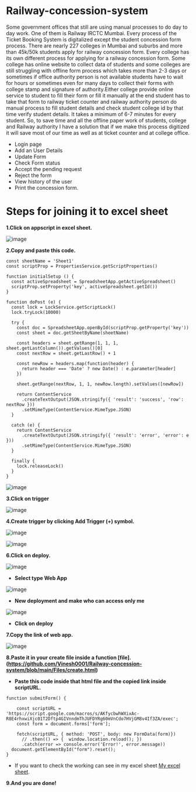 # Railway-concession-system

Some government offices that still are using manual processes to do day to day work. One of them is Railway IRCTC Mumbai. Every process of the Ticket Booking System is digitalized except the student concession form process. There are nearly 227 colleges in Mumbai and suburbs and more than 45k/50k students apply for railway concession form. Every college has its own different process for applying for a railway concession form. Some college has online website to collect data of students and some colleges are still struggling with offline form process which takes more than 2-3 days or sometimes if office authority person is not available students have to wait for hours or sometimes even for many days to collect their forms with college stamp and signature of authority.Either college provide online service to student to fill their form or fill it manually at the end student has to take that form to railway ticket counter and railway authority person do manual process to fill student details and check student college id by that time verify student details. It takes a minimum of 6-7 minutes for every student.
So, to save time and all the offline paper work of students, college and Railway authority I have a solution that if we make this process digitized it will save most of our time as well as at ticket counter and at college office.

* Login page
* Add an User Details
* Update Form
* Check Form status
* Accept the pending request
* Reject the form
* View history of the user
* Print the concession form.

# Steps for joining it to excel sheet
**1.Click on appscript in excel sheet.**

![image](https://github.com/Vinesh0001/Railway-concession-system/assets/114330106/08b19337-3ca8-46bb-9aed-4cd382160a1f)

**2.Copy and paste this code.**
```
const sheetName = 'Sheet1'
const scriptProp = PropertiesService.getScriptProperties()

function initialSetup () {
  const activeSpreadsheet = SpreadsheetApp.getActiveSpreadsheet()
  scriptProp.setProperty('key', activeSpreadsheet.getId())
}

function doPost (e) {
  const lock = LockService.getScriptLock()
  lock.tryLock(10000)

  try {
    const doc = SpreadsheetApp.openById(scriptProp.getProperty('key'))
    const sheet = doc.getSheetByName(sheetName)

    const headers = sheet.getRange(1, 1, 1, sheet.getLastColumn()).getValues()[0]
    const nextRow = sheet.getLastRow() + 1

    const newRow = headers.map(function(header) {
      return header === 'Date' ? new Date() : e.parameter[header]
    })

    sheet.getRange(nextRow, 1, 1, newRow.length).setValues([newRow])

    return ContentService
      .createTextOutput(JSON.stringify({ 'result': 'success', 'row': nextRow }))
      .setMimeType(ContentService.MimeType.JSON)
  }

  catch (e) {
    return ContentService
      .createTextOutput(JSON.stringify({ 'result': 'error', 'error': e }))
      .setMimeType(ContentService.MimeType.JSON)
  }

  finally {
    lock.releaseLock()
  }
}
```

![image](https://github.com/Vinesh0001/Railway-concession-system/assets/114330106/1e427e5e-acb4-4390-a4ce-cb8976af18c7)

**3.Click on trigger**

![image](https://github.com/Vinesh0001/Railway-concession-system/assets/114330106/e6b77577-91f9-409f-80f5-4afc24b8b20b)

**4.Create trigger by clicking Add Trigger (+) symbol.**

![image](https://github.com/Vinesh0001/Railway-concession-system/assets/114330106/bbb4c209-687b-4ddf-8ca1-1e39076b3712)

![image](https://github.com/Vinesh0001/Railway-concession-system/assets/114330106/a2d2eff4-bb67-4e6e-9853-f5859759d2ae)

**6.Click on deploy.**

![image](https://github.com/Vinesh0001/Railway-concession-system/assets/114330106/d1ebda4f-aeba-4e23-9979-f8bc566ef12c)

* **Select type Web App**

![image](https://github.com/Vinesh0001/Railway-concession-system/assets/114330106/2a67aee8-f6fb-4082-ac9c-9a7957f44fee)

* **New deployment and make who can access only me**

![image](https://github.com/Vinesh0001/Railway-concession-system/assets/114330106/ccc2f8d8-b643-43bb-ab57-c6e40ec5f635)

* **Click on deploy**

**7.Copy the link of web app.**

![image](https://github.com/Vinesh0001/Railway-concession-system/assets/114330106/a1e5a7c5-fe0a-48b4-ae17-c22aa9e8cd26)

**8.Paste it in your create file inside a function [file].(https://github.com/Vinesh0001/Railway-concession-system/blob/main/Files/create.html)**

* **Paste this code inside that html file and the copied link inside scriptURL.**
```
function submitForm() {
  
    const scriptURL = 'https://script.google.com/macros/s/AKfycbwhWXixAc-R8E4rhxwiXjc01T2Dftp4GIVnndmThJUFDYRg60mVnCdo7HVjGM8v4If3ZA/exec';
    const form = document.forms['form'];
  
    fetch(scriptURL, { method: 'POST', body: new FormData(form)})
      // .then(() => {  window.location.reload(); })
      .catch(error => console.error('Error!', error.message))
  document.getElementById("form").reset();
}
```

* If you want to check the working can see in my excel sheet [My excel sheet](https://docs.google.com/spreadsheets/d/1X4pZq3oFfd7ACuIZ8wEJL53cSwwSK7m8V0qDNa_AHmA/edit#gid=0).

**9.And you are done!**
